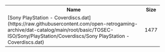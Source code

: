 <table>
<tr><th>Name</th><th>Size</th></tr>
<tr><td>[Sony PlayStation - Coverdiscs.dat](https://raw.githubusercontent.com/open-retrogaming-archive/dat-catalog/main/root/basic/TOSEC-ISO/Sony/PlayStation/Coverdiscs/Sony PlayStation - Coverdiscs.dat)</td><td>1477</td></tr>
</table>
